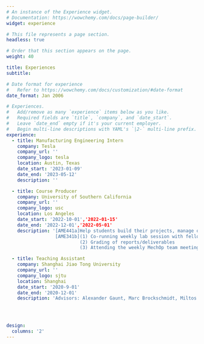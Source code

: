 ```yaml
---
# An instance of the Experience widget.
# Documentation: https://wowchemy.com/docs/page-builder/
widget: experience

# This file represents a page section.
headless: true

# Order that this section appears on the page.
weight: 40

title: Experiences
subtitle:

# Date format for experience
#   Refer to https://wowchemy.com/docs/customization/#date-format
date_format: Jan 2006

# Experiences.
#   Add/remove as many `experience` items below as you like.
#   Required fields are `title`, `company`, and `date_start`.
#   Leave `date_end` empty if it's your current employer.
#   Begin multi-line descriptions with YAML's `|2-` multi-line prefix.
experience:
  - title: Manufacturing Engineering Intern
    company: Tesla
    company_url: ''
    company_logo: tesla
    location: Austin, Texas
    date_start: '2023-01-09'
    date_end: '2023-05-12'
    description: ''

  - title: Course Producer
    company: University of Southern California
    company_url: ''
    company_logo: usc
    location: Los Angeles
    date_start: '2022-10-01','2022-01-15'
    date_end: '2022-12-01','2022-05-01'
    description: '[AME441a]Help students build their projects, manage orders and be an experienced presence in the lab.
                  [AME341b](1) Co-running weekly lab session with fellow TAs and staff. 
                           (2) Grading of reports/deliverables
                           (3) Attending the weekly MechOp team meeting, which involves (a) the running of lab experiments (in preparation for lab on the subsequent week), and (b) discussions on grading criteria for the deliverables.'

  - title: Teaching Assistant
    company: Shanghai Jiao Tong University
    company_url: ''
    company_logo: sjtu
    location: Shanghai
    date_start: '2020-9-01'
    date_end: '2020-12-01'
    description: 'Advisors: Alexander Gaunt, Marc Brockschmidt, Miltos Allamanis'

 


design:
  columns: '2'
---
```

